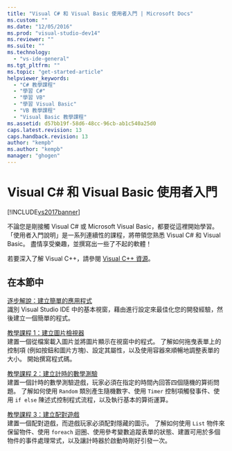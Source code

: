 ```yaml
---
title: "Visual C# 和 Visual Basic 使用者入門 | Microsoft Docs"
ms.custom: ""
ms.date: "12/05/2016"
ms.prod: "visual-studio-dev14"
ms.reviewer: ""
ms.suite: ""
ms.technology: 
  - "vs-ide-general"
ms.tgt_pltfrm: ""
ms.topic: "get-started-article"
helpviewer_keywords: 
  - "C# 教學課程"
  - "學習 C#"
  - "學習 VB"
  - "學習 Visual Basic"
  - "VB 教學課程"
  - "Visual Basic 教學課程"
ms.assetid: d57bb19f-58d6-48cc-96cb-ab1c540a25d0
caps.latest.revision: 13
caps.handback.revision: 13
author: "kempb"
ms.author: "kempb"
manager: "ghogen"
---
```

# Visual C# 和 Visual Basic 使用者入門
[!INCLUDE[vs2017banner](../code-quality/includes/vs2017banner.md)]

不論您是剛接觸 Visual C\# 或 Microsoft Visual Basic，都要從這裡開始學習。  「使用者入門說明」是一系列連續性的課程，將帶領您熟悉 Visual C\# 和 Visual Basic。  盡情享受樂趣，並撰寫出一些了不起的軟體！  
  
 若要深入了解 Visual C\+\+，請參閱 [Visual C\+\+ 資源](http://msdn.microsoft.com/vstudio/hh386302.aspx)。  
  
## 在本節中  
 [逐步解說：建立簡單的應用程式](../ide/walkthrough-create-a-simple-application-with-visual-csharp-or-visual-basic.md)  
 識別 Visual Studio IDE 中的基本視窗，藉由進行設定來最佳化您的開發經驗，然後建立一個簡單的程式。  
  
 [教學課程 1：建立圖片檢視器](../ide/tutorial-1-create-a-picture-viewer.md)  
 建置一個從檔案載入圖片並將圖片顯示在視窗中的程式。  了解如何拖曳表單上的控制項 \(例如按鈕和圖片方塊\)、設定其屬性，以及使用容器來順暢地調整表單的大小。  開始撰寫程式碼。  
  
 [教學課程 2：建立計時的數學測驗](../ide/tutorial-2-create-a-timed-math-quiz.md)  
 建置一個計時的數學測驗遊戲，玩家必須在指定的時間內回答四個隨機的算術問題。  了解如何使用 `Random` 類別產生隨機數字、使用 `Timer` 控制項觸發事件、使用 `if else` 陳述式控制程式流程，以及執行基本的算術運算。  
  
 [教學課程 3：建立配對遊戲](../ide/tutorial-3-create-a-matching-game.md)  
 建置一個配對遊戲，而遊戲玩家必須配對隱藏的圖示。  了解如何使用 `List` 物件來保留物件、使用 `foreach` 迴圈、使用參考變數追蹤表單的狀態、建置可用於多個物件的事件處理常式，以及讓計時器於啟動時剛好引發一次。